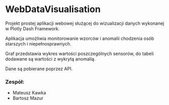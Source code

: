 # WebDataVisualisation

Projekt prostej aplikacji webowej służącej do wizualizacji danych wykonanej w Plotly Dash Framework.

Aplikacja umożliwia monitorowanie wzorców i anomalii chodzenia osób starszych i niepełnosprawnych.

Graf przedstawia wykres wartości poszczególnych sensorów, do tabeli dodawane są wartości z wykrytą anomalią.

Dane są pobierane poprzez API.

### Zespół:
- Mateusz Kawka
- Bartosz Mazur
